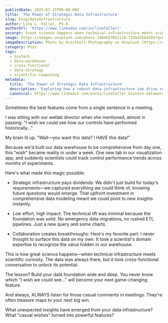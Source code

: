 ```yaml
---
publishDate: 2025-07-15T00:00:00Z
title: 'The Power of Strategic Data Infrastructure'
slug: blog/dataInfrastructure
author: Lina L. Faller, Ph.D.
authorUrl: 'https://www.linkedin.com/in/linafaller/'
excerpt: Great science happens when technical infrastructure meets scientific curiosity
image: https://images.unsplash.com/photo-1484557052118-f32bd25b45b5?q=80&w=1169&auto=format&fit=crop&ixlib=rb-4.1.0&ixid=M3wxMjA3fDB8MHxwaG90by1wYWdlfHx8fGVufDB8fHx8fA%3D%3D
imageDescription: Photo by Kvistholt Photography on Unsplash (https://unsplash.com/@freeche)
category: Post
tags:
  - biotech
  - data-warehouse
  - cross-functional
  - data-strategy
  - scientific-computing
metadata:
  title: 'The Power of Strategic Data Infrastructure'
  description: 'Exploring how a robust data infrastructure can drive scientific innovation and collaboration.'
  canonical: https://www.linkedin.com/posts/linafaller_biotech-datawarehouse-crossfunctional-activity-7350523436726714369-FL0w?utm_source=share&utm_medium=member_desktop&rcm=ACoAAATZB5MBqJ_1K5vjD4H8pzXOCeXJAzwKjQs
---
```


Sometimes the best features come from a single sentence in a meeting.

I was sitting with our wetlab director when she mentioned, almost in passing: "I wish we could see how our controls have performed historically..."

My brain lit up. "Wait—you want this data? I HAVE this data!"

Because we'd built our data warehouse to be comprehensive from day one, this "wish" became reality in under a week. One new tab in our visualization app, and suddenly scientists could track control performance trends across months of experiments.

Here's what made this magic possible:

- Strategic infrastructure pays dividends: We didn't just build for today's requirements—we captured everything we could think of, knowing future questions would emerge. That upfront investment in comprehensive data modeling meant we could pivot to new insights instantly.

- Low effort, high impact: The technical lift was minimal because the foundation was solid. No emergency data migrations, no rushed ETL pipelines. Just a new query and some charts.

- Collaboration creates breakthroughs: Here's my favorite part: I never thought to surface this data on my own. It took a scientist's domain expertise to recognize the value hidden in our warehouse.

This is how great science happens—when technical infrastructure meets scientific curiosity. The data was always there, but it took cross-functional conversation to unlock its potential.

The lesson? Build your data foundation wide and deep. You never know which "I wish we could see..." will become your next game-changing feature.

And always, ALWAYS listen for those casual comments in meetings. They're often treasure maps to your next big win.

What unexpected insights have emerged from your data infrastructure? What "casual wishes" turned into powerful features?
